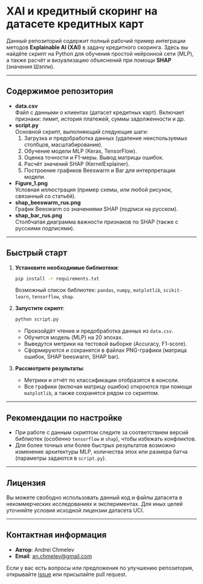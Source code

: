 # XAI и кредитный скоринг на датасете кредитных карт

Данный репозиторий содержит полный рабочий пример интеграции методов **Explainable AI (XAI)** в задачу кредитного скоринга. Здесь вы найдёте скрипт на Python для обучения простой нейронной сети (MLP), а также расчёт и визуализацию объяснений при помощи **SHAP** (значения Шэпли).

---

## Содержимое репозитория

- **data.csv**  
  Файл с данными о клиентах (датасет кредитных карт). Включает признаки: лимит, история платежей, суммы задолженности и др.
- **script.py**  
  Основной скрипт, выполняющий следующие шаги:
  1. Загрузка и предобработка данных (удаление неиспользуемых столбцов, масштабирование).
  2. Обучение модели MLP (Keras, TensorFlow).
  3. Оценка точности и F1-меры. Вывод матрицы ошибок.
  4. Расчёт значений SHAP (KernelExplainer).
  5. Построение графиков Beeswarm и Bar для интерпретации модели.
- **Figure_1.png**  
  Условная иллюстрация (пример схемы, или любой рисунок, связанный со статьёй).
- **shap_beeswarm_rus.png**  
  График Beeswarm со значениями SHAP (подписи на русском).
- **shap_bar_rus.png**  
  Столбчатая диаграмма важности признаков по SHAP (также с русскими подписями).

---

## Быстрый старт

1. **Установите необходимые библиотеки**:

    ```bash
    pip install -r requirements.txt
    ```
    Возможный список библиотек: `pandas`, `numpy`, `matplotlib`, `scikit-learn`, `tensorflow`, `shap`.

2. **Запустите скрипт**:

    ```bash
    python script.py
    ```
    - Произойдёт чтение и предобработка данных из `data.csv`.
    - Обучится модель (MLP) на 20 эпохах.
    - Выведутся метрики на тестовой выборке (Accuracy, F1-score).
    - Сформируются и сохранятся в файлах PNG-графики (матрица ошибок, SHAP beeswarm, SHAP bar).

3. **Рассмотрите результаты**:
   - Метрики и отчёт по классификации отобразятся в консоли.
   - Все графики (включая матрицу ошибок) откроются при помощи `matplotlib`, а также сохранятся рядом со скриптом.

---

## Рекомендации по настройке

- При работе с данным скриптом следите за соответствием версий библиотек (особенно `tensorflow` и `shap`), чтобы избежать конфликтов.
- Для более точных или более быстрых результатов возможно изменение архитектуры MLP, количества эпох или размера батча (параметры задаются в `script.py`).

---

## Лицензия

Вы можете свободно использовать данный код и файлы датасета в некоммерческих исследованиях и экспериментах. Для иных целей уточняйте условия исходной лицензии датасета UCI.

---

## Контактная информация

- **Автор**: Andrei Chmelev
- **Email**: an.chmelev@gmail.com

Если у вас есть вопросы или предложения по улучшению репозитория, открывайте [issue](https://github.com/username/название-репо/issues) или присылайте pull request.
```